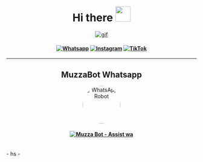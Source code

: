 <h1 align="center">Hi there <img src="https://user-images.githubusercontent.com/1303154/88677602-1635ba80-d120-11ea-84d8-d263ba5fc3c0.gif" width="40px" alt=""><br></h1>

<p align="center">
  <a href="https://github.com/Fariiid-M">
    <img src="https://i.ibb.co/qBZkVkf/gif.gif" alt="gif" border="0">
    <h4 align="center">
      <a href="https://wa.me/6285607607267" target="_blank"><img src="https://img.shields.io/badge/Whatsapp-%808080.svg?&style=flat-square&logo=Whatsapp&logoColor=white" alt="Whatsapp"></a>
      <a href="https://www.instagram.com/faridmhrdkaa" target="_blank"><img src="https://img.shields.io/badge/Instagram-%23E4405F.svg?&style=flat-square&logo=instagram&logoColor=white" alt="Instagram"></a>
      <a href="https://www.tiktok.com/@faridmhrdkaa?_t=ZS-8xgtm7NZ9Wh&_r=1" target="_blank"><img src="https://img.shields.io/badge/TikTok-%23000000.svg?&style=flat-square&logo=tiktok&logoColor=white" alt="TikTok"></a>
    </h4>
  </a>
</p>

---

<h2 align="center">MuzzaBot Whatsapp</h2>
<p align="center">
  <img src="https://files.catbox.moe/foosh2.jpg" alt="WhatsApp Robot" style="width: 100px; height: 100px; border-radius: 50%; object-fit: cover;">
  <h4 align="center">
      <a href="https://wa.me/6285890441472?text=.menu" target="_blank"><img src="https://img.shields.io/badge/Whatsapp-%808080.svg?&style=flat-square&logo=Whatsapp&logoColor=white" alt="Muzza Bot - Assist wa"></a>
    </h4>
  <br>
-
  hs
-
</p>
